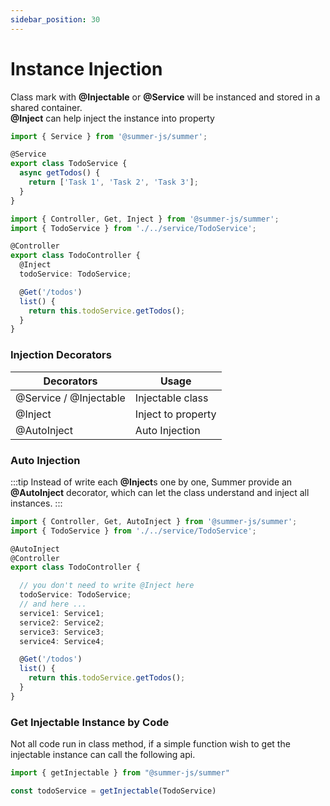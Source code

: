 ```yaml
---
sidebar_position: 30
---
```


# Instance Injection


Class mark with **@Injectable** or **@Service** will be instanced and stored in a shared container.<br/>
**@Inject** can help inject the instance into property

```ts
import { Service } from '@summer-js/summer';

@Service
export class TodoService {
  async getTodos() {
    return ['Task 1', 'Task 2', 'Task 3'];
  }
}
```

```ts
import { Controller, Get, Inject } from '@summer-js/summer';
import { TodoService } from './../service/TodoService';

@Controller
export class TodoController {
  @Inject
  todoService: TodoService;

  @Get('/todos')
  list() {
    return this.todoService.getTodos();
  }
}
```

### Injection Decorators


|  Decorators  | Usage  |
|  ----  | ----  |
| @Service / @Injectable | Injectable class |
| @Inject | Inject to property |
| @AutoInject | Auto Injection |


### Auto Injection

:::tip
Instead of write each **@Inject**s one by one, Summer provide an **@AutoInject** decorator, which can let the class understand and inject all instances.
:::

```ts
import { Controller, Get, AutoInject } from '@summer-js/summer';
import { TodoService } from './../service/TodoService';

@AutoInject
@Controller
export class TodoController {

  // you don't need to write @Inject here
  todoService: TodoService;
  // and here ...
  service1: Service1;
  service2: Service2;
  service3: Service3;
  service4: Service4;

  @Get('/todos')
  list() {
    return this.todoService.getTodos();
  }
}
```

### Get Injectable Instance by Code

Not all code run in class method, if a simple function wish to get the injectable instance can call the following api.

```ts
import { getInjectable } from "@summer-js/summer"

const todoService = getInjectable(TodoService)
```